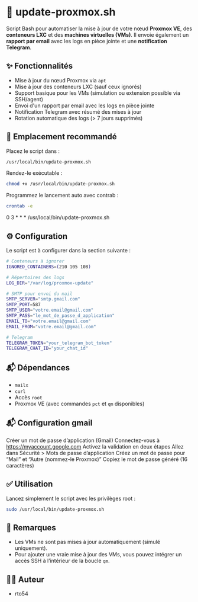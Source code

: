 # 🔄 update-proxmox.sh

Script Bash pour automatiser la mise à jour de votre nœud **Proxmox VE**, des **conteneurs LXC** et des **machines virtuelles (VMs)**. Il envoie également un **rapport par email** avec les logs en pièce jointe et une **notification Telegram**.

## ✨ Fonctionnalités

- Mise à jour du nœud Proxmox via `apt`
- Mise à jour des conteneurs LXC (sauf ceux ignorés)
- Support basique pour les VMs (simulation ou extension possible via SSH/agent)
- Envoi d'un rapport par email avec les logs en pièce jointe
- Notification Telegram avec résumé des mises à jour
- Rotation automatique des logs (> 7 jours supprimés)

## 📁 Emplacement recommandé

Placez le script dans :

```bash
/usr/local/bin/update-proxmox.sh
```

Rendez-le exécutable :

```bash
chmod +x /usr/local/bin/update-proxmox.sh
```
Programmez le lancement auto avec contrab :

```bash
crontab -e
```
0 3 * * * /usr/local/bin/update-proxmox.sh

## ⚙️ Configuration

Le script est à configurer dans la section suivante :

```bash
# Conteneurs à ignorer
IGNORED_CONTAINERS=(210 105 108)

# Répertoires des logs
LOG_DIR="/var/log/proxmox-update"

# SMTP pour envoi du mail
SMTP_SERVER="smtp.gmail.com"
SMTP_PORT=587
SMTP_USER="votre.email@gmail.com"
SMTP_PASS="le_mot_de_passe_d_application"
EMAIL_TO="votre.email@gmail.com"
EMAIL_FROM="votre.email@gmail.com"

# Telegram
TELEGRAM_TOKEN="your_telegram_bot_token"
TELEGRAM_CHAT_ID="your_chat_id"
```

## 📬 Dépendances

- `mailx`
- `curl`
- Accès `root`
- Proxmox VE (avec commandes `pct` et `qm` disponibles)

## 📬 Configuration gmail

Créer un mot de passe d’application (Gmail)
Connectez-vous à https://myaccount.google.com
Activez la validation en deux étapes
Allez dans Sécurité > Mots de passe d’application
Créez un mot de passe pour “Mail” et “Autre (nommez-le Proxmox)”
Copiez le mot de passe généré (16 caractères)

## ✅ Utilisation

Lancez simplement le script avec les privilèges root :

```bash
sudo /usr/local/bin/update-proxmox.sh
```

## 📌 Remarques

- Les VMs ne sont pas mises à jour automatiquement (simulé uniquement).
- Pour ajouter une vraie mise à jour des VMs, vous pouvez intégrer un accès SSH à l’intérieur de la boucle `qm`.

## 🧑‍💻 Auteur

- rto54

